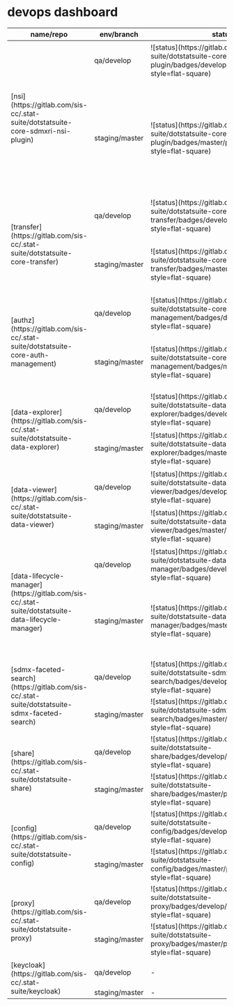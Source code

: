 # devops dashboard

<table>
<thead>
<tr><th>name/repo</th><th>env/branch</th><th>status</th><th>coverage</th><th>subdomain(s)</th><th>endpoint(s)</th><th>note(s)</th></tr>
</thead>
<body>
<tr>
<td rowspan="6">[nsi](https://gitlab.com/sis-cc/.stat-suite/dotstatsuite-core-sdmxri-nsi-plugin)</td>
<td rowspan="2">qa/develop</td>
<td rowspan="2">![status](https://gitlab.com/sis-cc/.stat-suite/dotstatsuite-core-sdmxri-nsi-plugin/badges/develop/pipeline.svg?style=flat-square)</td>
<td rowspan="2">![coverage](https://gitlab.com/sis-cc/.stat-suite/dotstatsuite-core-sdmxri-nsi-plugin/badges/develop/coverage.svg?style=flat-square)</td>
<td>nsi-stable-qa-oecd</td>
<td>[health](http://nsi-stable-qa-oecd.redpelicans.com/health)</td>
<td>-</td>
<tr>
<td>nsi-reset-qa-oecd</td>
<td>[health](http://nsi-reset-qa-oecd.redpelicans.com/health)</td>
<td>-</td>
</tr>
<tr>
<td rowspan="4">staging/master</td>
<td rowspan="4">![status](https://gitlab.com/sis-cc/.stat-suite/dotstatsuite-core-sdmxri-nsi-plugin/badges/master/pipeline.svg?style=flat-square)</td>
<td rowspan="4">![coverage](https://gitlab.com/sis-cc/.stat-suite/dotstatsuite-core-sdmxri-nsi-plugin/badges/master/coverage.svg?style=flat-square)</td>
<td>nsi-design-oecd</td>
<td>[health](http://nsi-design-oecd.redpelicans.com/health)</td>
<td>not automatically deployed</td>
</tr>
<tr>
<td>nsi-staging-oecd</td>
<td>[health](http://nsi-staging-oecd.redpelicans.com/health)</td>
<td>not automatically deployed</td>
</tr>
<tr>
<td>nsi-stable-siscc</td>
<td>[health](http://nsi-stable-siscc.redpelicans.com/health)</td>
<td>not automatically deployed</td>
</tr>
<tr>
<td>nsi-reset-siscc</td>
<td>[health](http://nsi-reset-siscc.redpelicans.com/health)</td>
<td>not automatically deployed</td>
</tr>
<tr>
<td rowspan="4">[transfer](https://gitlab.com/sis-cc/.stat-suite/dotstatsuite-core-transfer)</td>
<td rowspan="2">qa/develop</td>
<td rowspan="2">![status](https://gitlab.com/sis-cc/.stat-suite/dotstatsuite-core-transfer/badges/develop/pipeline.svg?style=flat-square)</td>
<td rowspan="2">![coverage](https://gitlab.com/sis-cc/.stat-suite/dotstatsuite-core-transfer/badges/develop/coverage.svg?style=flat-square)</td>
<td rowspan="2">transfer-qa-oecd</td>
<td>[health](http://transfer-qa-oecd.redpelicans.com/health)</td>
<td>-</td>
</tr>
<tr>
<td>[swagger](http://transfer-qa-oecd.redpelicans.com/swagger)</td>
<td>-</td>
</tr>
<tr>
<td rowspan="2">staging/master</td>
<td rowspan="2">![status](https://gitlab.com/sis-cc/.stat-suite/dotstatsuite-core-transfer/badges/master/pipeline.svg?style=flat-square)</td>
<td rowspan="2">![coverage](https://gitlab.com/sis-cc/.stat-suite/dotstatsuite-core-transfer/badges/master/coverage.svg?style=flat-square)</td>
<td rowspan="2">transfer-siscc</td>
<td>[health](http://transfer-siscc.redpelicans.com/health)</td>
<td>not automatically deployed</td>
</tr>
<tr>
<td>[swagger](http://transfer-siscc.redpelicans.com/swagger)</td>
<td>not automatically deployed</td>
</tr>
<tr>
<td rowspan="4">[authz](https://gitlab.com/sis-cc/.stat-suite/dotstatsuite-core-auth-management)</td>
<td rowspan="2">qa/develop</td>
<td rowspan="2">![status](https://gitlab.com/sis-cc/.stat-suite/dotstatsuite-core-auth-management/badges/develop/pipeline.svg?style=flat-square)</td>
<td rowspan="2">![coverage](https://gitlab.com/sis-cc/.stat-suite/dotstatsuite-core-auth-management/badges/develop/coverage.svg?style=flat-square)</td>
<td rowspan="2">authz-qa-oecd</td>
<td>[health](http://transfer-qa-oecd.redpelicans.com/health)</td>
<td>-</td>
</tr>
<tr>
<td>[swagger](http://transfer-qa-oecd.redpelicans.com/swagger)</td>
<td>-</td>
</tr>
<tr>
<td rowspan="2">staging/master</td>
<td rowspan="2">![status](https://gitlab.com/sis-cc/.stat-suite/dotstatsuite-core-auth-management/badges/master/pipeline.svg?style=flat-square)</td>
<td rowspan="2">![coverage](https://gitlab.com/sis-cc/.stat-suite/dotstatsuite-core-auth-management/badges/master/coverage.svg?style=flat-square)</td>
<td rowspan="2">authz-siscc</td>
<td>[health](http://transfer-siscc.redpelicans.com/health)</td>
<td>not automatically deployed</td>
</tr>
<tr>
<td>[swagger](http://transfer-siscc.redpelicans.com/swagger)</td>
<td>not automatically deployed</td>
</tr>
<tr>
<td rowspan="3">[data-explorer](https://gitlab.com/sis-cc/.stat-suite/dotstatsuite-data-explorer)</td>
<td>qa/develop</td>
<td>![status](https://gitlab.com/sis-cc/.stat-suite/dotstatsuite-data-explorer/badges/develop/pipeline.svg?style=flat-square)</td>
<td>![coverage](https://gitlab.com/sis-cc/.stat-suite/dotstatsuite-data-explorer/badges/develop/coverage.svg?style=flat-square)</td>
<td>de-qa-oecd</td>
<td>[website](http://de-qa-oecd.redpelicans.com)</td>
<td>-</td>
</tr>
<tr>
<td rowspan="2">staging/master</td>
<td rowspan="2">![status](https://gitlab.com/sis-cc/.stat-suite/dotstatsuite-data-explorer/badges/master/pipeline.svg?style=flat-square)</td>
<td rowspan="2">![coverage](https://gitlab.com/sis-cc/.stat-suite/dotstatsuite-data-explorer/badges/master/coverage.svg?style=flat-square)</td>
<td>de-staging-oecd</td>
<td>[website](http://de-staging-oecd.redpelicans.com)</td>
<td>-</td>
</tr>
<tr>
<td>de-staging-siscc</td>
<td>[website](http://de-staging-siscc.redpelicans.com)</td>
<td>-</td>
</tr>
<tr>
<td rowspan="3">[data-viewer](https://gitlab.com/sis-cc/.stat-suite/dotstatsuite-data-viewer)</td>
<td>qa/develop</td>
<td>![status](https://gitlab.com/sis-cc/.stat-suite/dotstatsuite-data-viewer/badges/develop/pipeline.svg?style=flat-square)</td>
<td>![coverage](https://gitlab.com/sis-cc/.stat-suite/dotstatsuite-data-viewer/badges/develop/coverage.svg?style=flat-square)</td>
<td>dv-qa-oecd</td>
<td>[website](http://dv-qa-oecd.redpelicans.com)</td>
<td>-</td>
</tr>
<tr>
<td rowspan="2">staging/master</td>
<td rowspan="2">![status](https://gitlab.com/sis-cc/.stat-suite/dotstatsuite-data-viewer/badges/master/pipeline.svg?style=flat-square)</td>
<td rowspan="2">![coverage](https://gitlab.com/sis-cc/.stat-suite/dotstatsuite-data-viewer/badges/master/coverage.svg?style=flat-square)</td>
<td>dv-staging-oecd</td>
<td>[website](http://dv-staging-oecd.redpelicans.com)</td>
<td>-</td>
</tr>
<tr>
<td>dv-staging-siscc</td>
<td>[website](http://dv-staging-siscc.redpelicans.com)</td>
<td>-</td>
</tr>
<tr>
<td rowspan="3">[data-lifecycle-manager](https://gitlab.com/sis-cc/.stat-suite/dotstatsuite-data-lifecycle-manager)</td>
<td>qa/develop</td>
<td>![status](https://gitlab.com/sis-cc/.stat-suite/dotstatsuite-data-lifecycle-manager/badges/develop/pipeline.svg?style=flat-square)</td>
<td>![coverage](https://gitlab.com/sis-cc/.stat-suite/dotstatsuite-data-lifecycle-manager/badges/develop/coverage.svg?style=flat-square)</td>
<td>dlm-qa-oecd</td>
<td>[website](http://dlm-qa-oecd.redpelicans.com)</td>
<td>-</td>
</tr>
<tr>
<td rowspan="2">staging/master</td>
<td rowspan="2">![status](https://gitlab.com/sis-cc/.stat-suite/dotstatsuite-data-lifecycle-manager/badges/master/pipeline.svg?style=flat-square)</td>
<td rowspan="2">![coverage](https://gitlab.com/sis-cc/.stat-suite/dotstatsuite-data-lifecycle-manager/badges/master/coverage.svg?style=flat-square)</td>
<td>dlm-staging-oecd</td>
<td>[website](http://dlm-staging-oecd.redpelicans.com)</td>
<td>git issue to solve in master for badges</td>
</tr>
<tr>
<td>dlm-staging-siscc</td>
<td>[website](http://dlm-staging-siscc.redpelicans.com)</td>
<td>git issue to solve in master for badges</td>
</tr>
<tr>
<td rowspan="2">[sdmx-faceted-search](https://gitlab.com/sis-cc/.stat-suite/dotstatsuite-sdmx-faceted-search)</td>
<td>qa/develop</td>
<td>![status](https://gitlab.com/sis-cc/.stat-suite/dotstatsuite-sdmx-faceted-search/badges/develop/pipeline.svg?style=flat-square)</td>
<td>![coverage](https://gitlab.com/sis-cc/.stat-suite/dotstatsuite-sdmx-faceted-search/badges/develop/coverage.svg?style=flat-square)</td>
<td>sfs-qa-oecd</td>
<td>[health](http://sfs-qa-oecd.redpelicans.com/healthcheck)</td>
<td>-</td>
</tr>
<tr>
<td>staging/master</td>
<td>![status](https://gitlab.com/sis-cc/.stat-suite/dotstatsuite-sdmx-faceted-search/badges/master/pipeline.svg?style=flat-square)</td>
<td>![coverage](https://gitlab.com/sis-cc/.stat-suite/dotstatsuite-sdmx-faceted-search/badges/master/coverage.svg?style=flat-square)</td>
<td>sfs-staging-oecd</td>
<td>[health](http://sfs-staging-oecd.redpelicans.com/healthcheck)</td>
<td>-</td>
</tr>
<tr>
<td rowspan="2">[share](https://gitlab.com/sis-cc/.stat-suite/dotstatsuite-share)</td>
<td>qa/develop</td>
<td>![status](https://gitlab.com/sis-cc/.stat-suite/dotstatsuite-share/badges/develop/pipeline.svg?style=flat-square)</td>
<td>![coverage](https://gitlab.com/sis-cc/.stat-suite/dotstatsuite-share/badges/develop/coverage.svg?style=flat-square)</td>
<td>share-qa-oecd</td>
<td>[health](http://share-qa-oecd.redpelicans.com/healthcheck)</td>
<td>-</td>
</tr>
<tr>
<td>staging/master</td>
<td>![status](https://gitlab.com/sis-cc/.stat-suite/dotstatsuite-share/badges/master/pipeline.svg?style=flat-square)</td>
<td>![coverage](https://gitlab.com/sis-cc/.stat-suite/dotstatsuite-share/badges/master/coverage.svg?style=flat-square)</td>
<td>share-staging-oecd</td>
<td>[health](http://share-staging-oecd.redpelicans.com/healthcheck)</td>
<td>-</td>
</tr>
<tr>
<td rowspan="2">[config](https://gitlab.com/sis-cc/.stat-suite/dotstatsuite-config)</td>
<td>qa/develop</td>
<td>![status](https://gitlab.com/sis-cc/.stat-suite/dotstatsuite-config/badges/develop/pipeline.svg?style=flat-square)</td>
<td>![coverage](https://gitlab.com/sis-cc/.stat-suite/dotstatsuite-config/badges/develop/coverage.svg?style=flat-square)</td>
<td>-</td>
<td>-</td>
<td>internal service</td>
</tr>
<tr>
<td>staging/master</td>
<td>![status](https://gitlab.com/sis-cc/.stat-suite/dotstatsuite-config/badges/master/pipeline.svg?style=flat-square)</td>
<td>![coverage](https://gitlab.com/sis-cc/.stat-suite/dotstatsuite-config/badges/master/coverage.svg?style=flat-square)</td>
<td>-</td>
<td>-</td>
<td>internal service</td>
</tr>
<tr>
<td rowspan="2">[proxy](https://gitlab.com/sis-cc/.stat-suite/dotstatsuite-proxy)</td>
<td>qa/develop</td>
<td>![status](https://gitlab.com/sis-cc/.stat-suite/dotstatsuite-proxy/badges/develop/pipeline.svg?style=flat-square)</td>
<td>![coverage](https://gitlab.com/sis-cc/.stat-suite/dotstatsuite-proxy/badges/develop/coverage.svg?style=flat-square)</td>
<td>-</td>
<td>-</td>
<td>internal service</td>
</tr>
<tr>
<td>staging/master</td>
<td>![status](https://gitlab.com/sis-cc/.stat-suite/dotstatsuite-proxy/badges/master/pipeline.svg?style=flat-square)</td>
<td>![coverage](https://gitlab.com/sis-cc/.stat-suite/dotstatsuite-proxy/badges/master/coverage.svg?style=flat-square)</td>
<td>-</td>
<td>-</td>
<td>internal service</td>
</tr>

<tr>
<td rowspan="2">[keycloak](https://gitlab.com/sis-cc/.stat-suite/keycloak)</td>
<td>qa/develop</td>
<td>-</td>
<td>-</td>
<td>keycloak-oecd</td>
<td>[admin UI](http://keycloak-oecd.redpelicans.com)</td>
<td>shared between qa and staging</td>
</tr>
<tr>
<td>staging/master</td>
<td>-</td>
<td>-</td>
<td>-</td>
<td>-</td>
<td>not used</td>
</tr>
</body>
</table>
